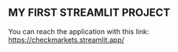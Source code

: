 ## MY FIRST STREAMLIT PROJECT ##

You can reach the application with this link:
https://checkmarkets.streamlit.app/
